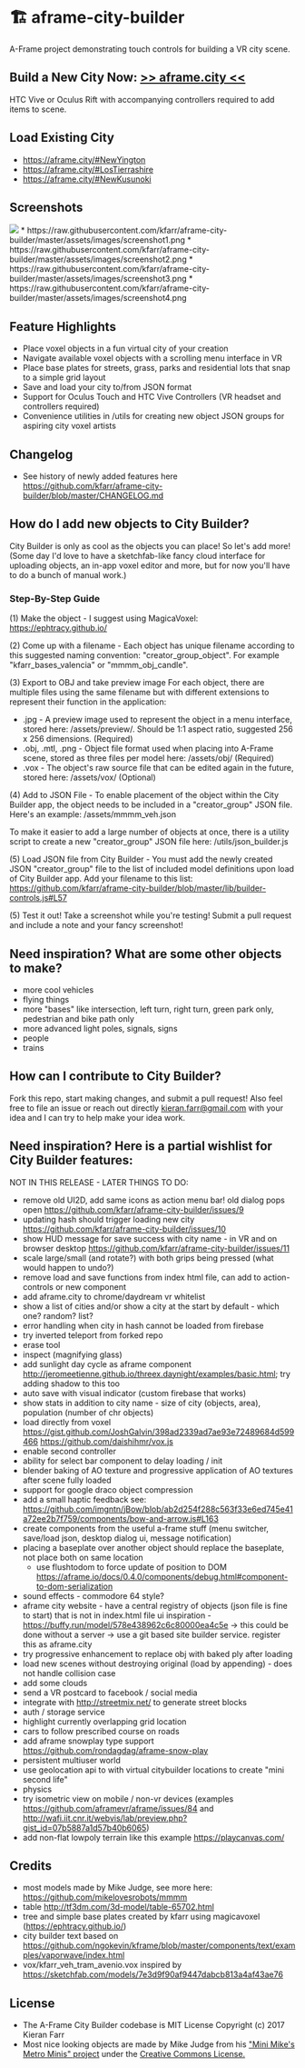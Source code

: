 # 🏗️ aframe-city-builder
A-Frame project demonstrating touch controls for building a VR city scene.

## Build a New City Now: <b><a href="https://aframe.city"> >> aframe.city << </a></b>
HTC Vive or Oculus Rift with accompanying controllers required to add items to scene.

## Load Existing City
* https://aframe.city/#NewYington
* https://aframe.city/#LosTierrashire
* https://aframe.city/#NewKusunoki

## Screenshots
<img src="./assets/images/screenshots.gif" />
* https://raw.githubusercontent.com/kfarr/aframe-city-builder/master/assets/images/screenshot1.png
* https://raw.githubusercontent.com/kfarr/aframe-city-builder/master/assets/images/screenshot2.png
* https://raw.githubusercontent.com/kfarr/aframe-city-builder/master/assets/images/screenshot3.png
* https://raw.githubusercontent.com/kfarr/aframe-city-builder/master/assets/images/screenshot4.png

## Feature Highlights
- Place voxel objects in a fun virtual city of your creation
- Navigate available voxel objects with a scrolling menu interface in VR
- Place base plates for streets, grass, parks and residential lots that snap to a simple grid layout
- Save and load your city to/from JSON format
- Support for Oculus Touch and HTC Vive Controllers (VR headset and controllers required)
- Convenience utilities in /utils for creating new object JSON groups for aspiring city voxel artists

## Changelog
- See history of newly added features here https://github.com/kfarr/aframe-city-builder/blob/master/CHANGELOG.md

## How do I add new objects to City Builder?
City Builder is only as cool as the objects you can place! So let's add more! (Some day I'd love to have a sketchfab-like fancy cloud interface for uploading objects, an in-app voxel editor and more, but for now you'll have to do a bunch of manual work.)

### Step-By-Step Guide
(1) Make the object - I suggest using MagicaVoxel: https://ephtracy.github.io/

(2) Come up with a filename - Each object has unique filename according to this suggested naming convention: "creator_group_object". For example "kfarr_bases_valencia" or "mmmm_obj_candle".

(3) Export to OBJ and take preview image
For each object, there are multiple files using the same filename but with different extensions to represent their function in the application:
* .jpg - A preview image used to represent the object in a menu interface, stored here: /assets/preview/. Should be 1:1 aspect ratio, suggested 256 x 256 dimensions. (Required)
* .obj, .mtl, .png - Object file format used when placing into A-Frame scene, stored as three files per model here: /assets/obj/ (Required)
* .vox - The object's raw source file that can be edited again in the future, stored here: /assets/vox/ (Optional)

(4) Add to JSON File - To enable placement of the object within the City Builder app, the object needs to be included in a "creator_group" JSON file. Here's an example: /assets/mmmm_veh.json

To make it easier to add a large number of objects at once, there is a utility script to create a new "creator_group" JSON file here: /utils/json_builder.js

(5) Load JSON file from City Builder - You must add the newly created JSON "creator_group" file to the list of included model definitions upon load of City Builder app. Add your filename to this list:
https://github.com/kfarr/aframe-city-builder/blob/master/lib/builder-controls.js#L57

(5) Test it out! Take a screenshot while you're testing! Submit a pull request and include a note and your fancy screenshot!

## Need inspiration? What are some other objects to make?
* more cool vehicles
* flying things
* more "bases" like intersection, left turn, right turn, green park only, pedestrian and bike path only
* more advanced light poles, signals, signs
* people
* trains

## How can I contribute to City Builder?
Fork this repo, start making changes, and submit a pull request! Also feel free to file an issue or reach out directly kieran.farr@gmail.com with your idea and I can try to help make your idea work.

## Need inspiration? Here is a partial wishlist for City Builder features:
NOT IN THIS RELEASE - LATER THINGS TO DO:
- remove old UI2D, add same icons as action menu bar! old dialog pops open https://github.com/kfarr/aframe-city-builder/issues/9
- updating hash should trigger loading new city https://github.com/kfarr/aframe-city-builder/issues/10
- show HUD message for save success with city name - in VR and on browser desktop https://github.com/kfarr/aframe-city-builder/issues/11
- scale large/small (and rotate?) with both grips being pressed (what would happen to undo?)
- remove load and save functions from index html file, can add to action-controls or new component
- add aframe.city to chrome/daydream vr whitelist
- show a list of cities and/or show a city at the start by default - which one? random? list? 
- error handling when city in hash cannot be loaded from firebase
- try inverted teleport from forked repo
- erase tool
- inspect (magnifying glass)
- add sunlight day cycle as aframe component http://jeromeetienne.github.io/threex.daynight/examples/basic.html; try adding shadow to this too
- auto save with visual indicator (custom firebase that works)
- show stats in addition to city name - size of city (objects, area), population (number of chr objects)
- load directly from voxel https://gist.github.com/JoshGalvin/398ad2339ad7ae93e72489684d599466 https://github.com/daishihmr/vox.js
- enable second controller
- ability for select bar component to delay loading / init
- blender baking of AO texture and progressive application of AO textures after scene fully loaded
- support for google draco object compression
- add a small haptic feedback see: https://github.com/imgntn/jBow/blob/ab2d254f288c563f33e6ed745e41a72ee2b7f759/components/bow-and-arrow.js#L163
- create components from the useful a-frame stuff (menu switcher, save/load json, desktop dialog ui, message notification)
- placing a baseplate over another object should replace the baseplate, not place both on same location
  - use flushtodom to force update of position to DOM https://aframe.io/docs/0.4.0/components/debug.html#component-to-dom-serialization
- sound effects - commodore 64 style?
- aframe city website - have a central registry of objects (json file is fine to start) that is not in index.html file ui inspiration - https://buffy.run/model/578e438962c6c80000ea4c5e -> this could be done without a server -> use a git based site builder service. register this as aframe.city
- try progressive enhancement to replace obj with baked ply after loading
- load new scenes without destroying original (load by appending) - does not handle collision case
- add some clouds
- send a VR postcard to facebook / social media
- integrate with http://streetmix.net/ to generate street blocks
- auth / storage service
- highlight currently overlapping grid location
- cars to follow prescribed course on roads
- add aframe snowplay type support https://github.com/rondagdag/aframe-snow-play
- persistent multiuser world
- use geolocation api to with virtual citybuilder locations to create "mini second life"
- physics
- try isometric view on mobile / non-vr devices (examples https://github.com/aframevr/aframe/issues/84 and http://wafi.iit.cnr.it/webvis/lab/preview.php?gist_id=07b5887a1d57b40b6065)
- add non-flat lowpoly terrain like this example https://playcanvas.com/

## Credits
* most models made by Mike Judge, see more here: https://github.com/mikelovesrobots/mmmm
* table http://tf3dm.com/3d-model/table-65702.html
* tree and simple base plates created by kfarr using magicavoxel (https://ephtracy.github.io/)
* city builder text based on https://github.com/ngokevin/kframe/blob/master/components/text/examples/vaporwave/index.html
* vox/kfarr_veh_tram_avenio.vox inspired by https://sketchfab.com/models/7e3d9f90af9447dabcb813a4af43ae76

## License
* The A-Frame City Builder codebase is MIT License Copyright (c) 2017 Kieran Farr
* Most nice looking objects are made by Mike Judge from his <a href="https://github.com/mikelovesrobots/mmmm">"Mini Mike's Metro Minis" project</a> under the <a href="https://github.com/mikelovesrobots/mmmm/blob/master/LICENSE">Creative Commons License.</a>
